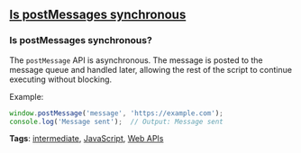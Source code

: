 ## [Is postMessages synchronous](#is-postmessages-synchronous)

### Is postMessages synchronous?

The `postMessage` API is asynchronous. The message is posted to the message queue and handled later, allowing the rest of the script to continue executing without blocking.

Example:

```javascript
window.postMessage('message', 'https://example.com');
console.log('Message sent');  // Output: Message sent
```

**Tags**: [intermediate](./level/intermediate), [JavaScript](./theme/javascript), [Web APIs](./theme/web_apis)



